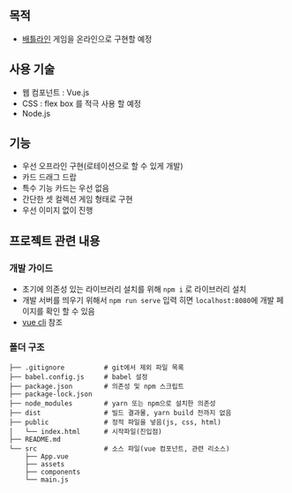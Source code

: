 ## 목적
- [배틀라인](http://boardlife.co.kr/bbs_detail.php?bbs_num=581&tb=boardgame_strategy) 게임을 온라인으로 구현할 예정

## 사용 기술
- 웹 컴포넌트 : Vue.js
- CSS : flex box 를 적극 사용 할 예정
- Node.js

## 기능
- 우선 오프라인 구현(로테이션으로 할 수 있게 개발)
- 카드 드래그 드랍
- 특수 기능 카드는 우선 없음
- 간단한 셋 컬렉션 게임 형태로 구현
- 우선 이미지 없이 진행

## 프로젝트 관련 내용

### 개발 가이드
- 초기에 의존성 있는 라이브러리 설치를 위해 `npm i` 로 라이브러리 설치
- 개발 서버를 띄우기 위해서 `npm run serve` 입력 히면 `localhost:8080`에 개발 페이지를 확인 할 수 있음
- [vue cli](https://cli.vuejs.org/guide/) 참조

### 폴더 구조
```
├── .gitignore          # git에서 제외 파일 목록
├── babel.config.js     # babel 설정
├── package.json        # 의존성 및 npm 스크립트
├── package-lock.json
├── node_modules        # yarn 또는 npm으로 설치한 의존성
├── dist                # 빌드 결과물, yarn build 전까지 없음
├── public              # 정적 파일을 넣음(js, css, html)
│   └── index.html      # 시작파일(진입점)
├── README.md
└── src                 # 소스 파일(vue 컴포넌트, 관련 리소스)
    ├── App.vue
    ├── assets
    ├── components
    └── main.js
```